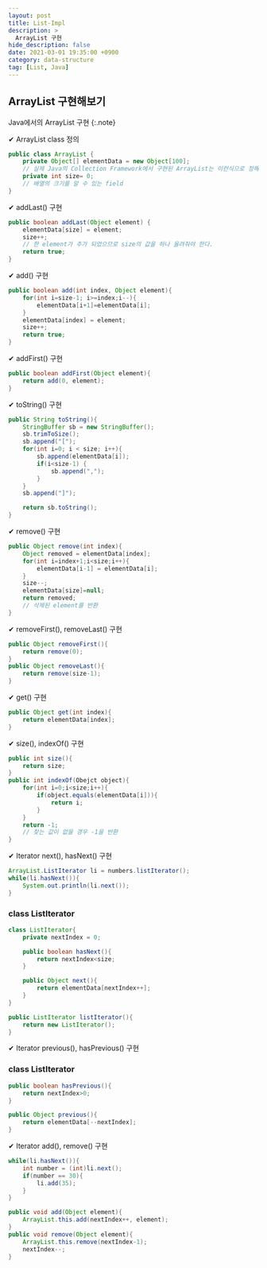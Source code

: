 ```yaml
---
layout: post
title: List-Impl
description: >
  ArrayList 구현
hide_description: false
date: 2021-03-01 19:35:00 +0900
category: data-structure
tag: [List, Java]
---
```


## ArrayList 구현해보기

Java에서의 ArrayList 구현
{:.note}

✔ ArrayList class 정의

```java
public class ArrayList {
    private Object[] elementData = new Object[100];
    // 실제 Java의 Collection Framework에서 구현된 ArrayList는 이런식으로 정해진 길이의 배열이 아닌 자동으로 길이가 커지도록 되어있다.
    private int size= 0;
    // 배열의 크기를 알 수 있는 field
}
```

✔ addLast() 구현

```java
public boolean addLast(Object element) {
    elementData[size] = element;
    size++;
    // 한 element가 추가 되었으므로 size의 값을 하나 올려줘야 한다.
    return true;
}
```

✔ add() 구현

```java
public boolean add(int index, Object element){
    for(int i=size-1; i>=index;i--){
        elementData[i+1]=elementData[i];
    }
    elementData[index] = element;
    size++;
    return true;
}
```

✔ addFirst() 구현

```java
public boolean addFirst(Object element){
    return add(0, element);
}
```

✔ toString() 구현

```java
public String toString(){
    StringBuffer sb = new StringBuffer();
    sb.trimToSize();
    sb.append("[");
    for(int i=0; i < size; i++){
        sb.append(elementData[i]);
        if(i<size-1) {
            sb.append(",");
        }
    }
    sb.append("]");

    return sb.toString();
}
```

✔ remove() 구현

```java
public Object remove(int index){
    Object removed = elementData[index];
    for(int i=index+1;i<size;i++){
        elementData[i-1] = elementData[i];
    }
    size--;
    elementData[size]=null;
    return removed;
    // 삭제된 element를 반환
}
```

✔ removeFirst(), removeLast() 구현

```java
public Object removeFirst(){
    return remove(0);
}
public Object removeLast(){
    return remove(size-1);
}
```

✔ get() 구현

```java
public Object get(int index){
    return elementData[index];
}
```

✔ size(), indexOf() 구현

```java
public int size(){
    return size;
}
public int indexOf(Obejct object){
    for(int i=0;i<size;i++){
        if(object.equals(elementData[i])){
            return i;
        }
    }
    return -1;
    // 찾는 값이 없을 경우 -1을 반환
}
```

✔ Iterator next(), hasNext() 구현

```java
ArrayList.ListIterator li = numbers.listIterator();
while(li.hasNext()){
    System.out.println(li.next());
}
```

### class ListIterator

```java
class ListIterator{
    private nextIndex = 0;

    public boolean hasNext(){
        return nextIndex<size;
    }

    public Object next(){
        return elementData[nextIndex++];
    }
}
```

```java
public ListIterator listIterator(){
    return new ListIterator();
}

```

✔ Iterator previous(), hasPrevious() 구현

### class ListIterator

```java
public boolean hasPrevious(){
    return nextIndex>0;
}

public Object previous(){
    return elementData[--nextIndex];
}
```

✔ Iterator add(), remove() 구현

```java
while(li.hasNext()){
    int number = (int)li.next();
    if(number == 30){
        li.add(35);
    }
}
```

```java
public void add(Object element){
    ArrayList.this.add(nextIndex++, element);
}
public void remove(Object element){
    ArrayList.this.remove(nextIndex-1);
    nextIndex--;
}
```
